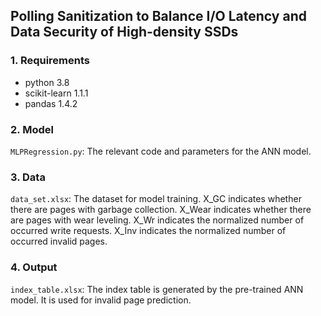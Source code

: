 ## Polling Sanitization to Balance I/O Latency and Data Security of High-density SSDs

### 1. Requirements

 * python 3.8
 * scikit-learn 1.1.1
 * pandas 1.4.2

### 2. Model
```MLPRegression.py```: The relevant code and parameters for the ANN model.

### 3. Data
```data_set.xlsx```: The dataset for model training. X_GC indicates whether there are pages with garbage collection. X_Wear indicates whether there are pages with wear leveling.
X_Wr indicates the normalized number of occurred write requests. X_Inv indicates the normalized number of occurred invalid pages.

### 4. Output
```index_table.xlsx```: The index table is generated by the pre-trained ANN model. It is used for invalid page prediction.
